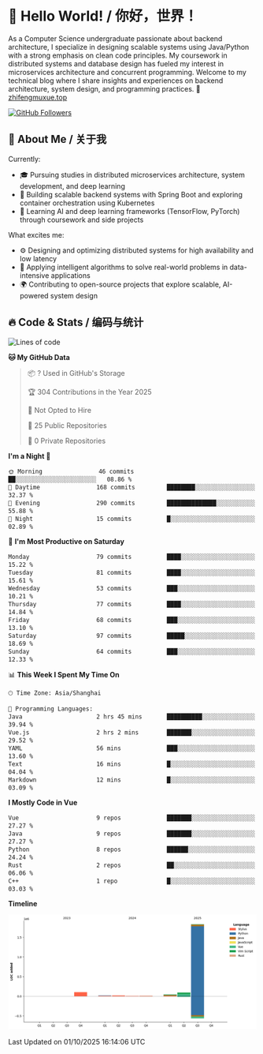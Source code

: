 # 👋 Hello World! / 你好，世界！

As a Computer Science undergraduate passionate about backend architecture, I specialize in designing scalable systems using Java/Python with a strong emphasis on clean code principles. My coursework in distributed systems and database design has fueled my interest in microservices architecture and concurrent programming. Welcome to my technical blog where I share insights and experiences on backend architecture, system design, and programming practices.
🔗 [zhifengmuxue.top](https://zhifengmuxue.top)

[![GitHub Followers](https://img.shields.io/github/followers/zhifengmuxue?logo=github&style=social)](https://github.com/zhifengmuxue)




## 🚀 About Me / 关于我
Currently:
- 🎓 Pursuing studies in distributed microservices architecture, system development, and deep learning
- 🔧 Building scalable backend systems with Spring Boot and exploring container orchestration using Kubernetes
- 🧠 Learning AI and deep learning frameworks (TensorFlow, PyTorch) through coursework and side projects

What excites me:
- ⚙️ Designing and optimizing distributed systems for high availability and low latency
- 🧩 Applying intelligent algorithms to solve real-world problems in data-intensive applications
- 🌍 Contributing to open-source projects that explore scalable, AI-powered system design



## 🔥 Code & Stats / 编码与统计

<!--START_SECTION:waka-->
![Lines of code](https://img.shields.io/badge/From%20Hello%20World%20I%27ve%20Written-2.1%20million%20lines%20of%20code-blue)

**🐱 My GitHub Data** 

> 📦 ? Used in GitHub's Storage 
 > 
> 🏆 304 Contributions in the Year 2025
 > 
> 🚫 Not Opted to Hire
 > 
> 📜 25 Public Repositories 
 > 
> 🔑 0 Private Repositories 
 > 
**I'm a Night 🦉** 

```text
🌞 Morning                46 commits          ██░░░░░░░░░░░░░░░░░░░░░░░   08.86 % 
🌆 Daytime                168 commits         ████████░░░░░░░░░░░░░░░░░   32.37 % 
🌃 Evening                290 commits         ██████████████░░░░░░░░░░░   55.88 % 
🌙 Night                  15 commits          █░░░░░░░░░░░░░░░░░░░░░░░░   02.89 % 
```
📅 **I'm Most Productive on Saturday** 

```text
Monday                   79 commits          ████░░░░░░░░░░░░░░░░░░░░░   15.22 % 
Tuesday                  81 commits          ████░░░░░░░░░░░░░░░░░░░░░   15.61 % 
Wednesday                53 commits          ███░░░░░░░░░░░░░░░░░░░░░░   10.21 % 
Thursday                 77 commits          ████░░░░░░░░░░░░░░░░░░░░░   14.84 % 
Friday                   68 commits          ███░░░░░░░░░░░░░░░░░░░░░░   13.10 % 
Saturday                 97 commits          █████░░░░░░░░░░░░░░░░░░░░   18.69 % 
Sunday                   64 commits          ███░░░░░░░░░░░░░░░░░░░░░░   12.33 % 
```


📊 **This Week I Spent My Time On** 

```text
🕑︎ Time Zone: Asia/Shanghai

💬 Programming Languages: 
Java                     2 hrs 45 mins       ██████████░░░░░░░░░░░░░░░   39.94 % 
Vue.js                   2 hrs 2 mins        ███████░░░░░░░░░░░░░░░░░░   29.52 % 
YAML                     56 mins             ███░░░░░░░░░░░░░░░░░░░░░░   13.60 % 
Text                     16 mins             █░░░░░░░░░░░░░░░░░░░░░░░░   04.04 % 
Markdown                 12 mins             █░░░░░░░░░░░░░░░░░░░░░░░░   03.09 % 
```

**I Mostly Code in Vue** 

```text
Vue                      9 repos             ███████░░░░░░░░░░░░░░░░░░   27.27 % 
Java                     9 repos             ███████░░░░░░░░░░░░░░░░░░   27.27 % 
Python                   8 repos             ██████░░░░░░░░░░░░░░░░░░░   24.24 % 
Rust                     2 repos             ██░░░░░░░░░░░░░░░░░░░░░░░   06.06 % 
C++                      1 repo              █░░░░░░░░░░░░░░░░░░░░░░░░   03.03 % 
```



**Timeline**

![Lines of Code chart](https://raw.githubusercontent.com/zhifengmuxue/zhifengmuxue/main/assets/bar_graph.png)


 Last Updated on 01/10/2025 16:14:06 UTC
<!--END_SECTION:waka-->



